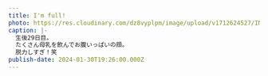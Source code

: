 ```yaml
---
title: I'm full!
photo: https://res.cloudinary.com/dz8vyplpm/image/upload/v1712624527/IMG_8592_i69swn.jpg
caption: |-
  生後29日目。
  たくさん母乳を飲んでお腹いっぱいの顔。
  脱力しすぎ！笑
publish-date: 2024-01-30T19:26:00.000Z
---
```

